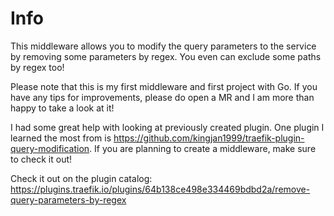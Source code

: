 # Info

This middleware allows you to modify the query parameters to the service by removing some parameters by regex. You even can exclude some paths by regex too!

Please note that this is my first middleware and first project with Go. If you have any tips for improvements, please do open a MR and I am more than happy to take a look at it!

I had some great help with looking at previously created plugin. One plugin I learned the most from is https://github.com/kingjan1999/traefik-plugin-query-modification. If you are planning to create a middleware, make sure to check it out!

Check it out on the plugin catalog: https://plugins.traefik.io/plugins/64b138ce498e334469bdbd2a/remove-query-parameters-by-regex
